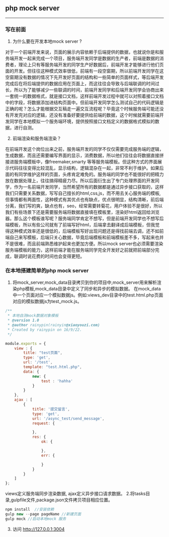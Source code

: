 ## php mock server
---

### 写在前面

1. 为什么要在开发本地mock server ?

对于一个前端开发来说，页面的展示内容依赖于后端提供的数据，也就说你是和服务端开发一起来完成一个项目，服务端开发同学是数据的生产者，前端是数据的消费者，理论上只有等服务端开发的同学生产好数据后，前端开发才能够进行他们页面的开发。但往往这种模式效率很低，前端有一段空窗期，所以前端开发同学在这空窗期没有数据的情况下先开发好页面的结构和一些简单的页面样式，等后端开发完成后在将后端提供的数据应用在页面上，而这往往会导致与后端联调的时间过长，所以为了能够减少一些联调的时间，前端开发同学和后端开发同学会协商出来一套统一的数据格式，就是接口文档，这样前端开发过程中就可以对照着接口文档中的字段，将数据添加进结构页面中。但前端开发同学怎么测试自己的代码逻辑是正确的呢？怎么才能根据交互稿走一遍交互流程呢？毕竟这个时候服务端可能还没有开发完对应的逻辑，还没有准备好要提供给前端的数据，这个时候就需要前端开发同学在本地模拟一个服务端环境，提供按照接口文档定义的数据格式模拟的数据，进行自测。

2. 前端渲染和服务端渲染？

在前端开发这个岗位出来之前，服务端开发的同学不仅仅需要完成服务端的逻辑，生成数据，而且还需要编写界面的显示，消费数据，所以他们往往会将数据直接拼接进服务端模板中，像freemaker,smarty 等等服务端模板。但这种方式的界面展示代码往往变得比较混乱，显示结构，逻辑混杂在一起，非常不利于维护。如果后面的有同学维护这样的页面，头疼肯定难免的。服务端的同学也不能很好的把精力放在数据处理上，往往搞得精疲力尽。所以后面衍生出了专门处理界面的开发同学，作为一名前端开发同学，当然希望所有的数据都是通过异步接口获取的，这样我们只需要关系数据，写写自己擅长的html,css,js，而不用去关心服务端的模板,但事情都有两面性，这种模式有其优点也有缺点，优点很明显，结构清晰，前后端分离，我们写的爽，缺点也有，seo，经常需要转菊花，用户体验不是很好，所以我们有些场景下还是需要服务端将数据直接填在模板里，渲染好html返回给浏览器。那么这个模板谁写呢？服务端同学肯定不想写，但是前端开发同学也不想写后端模板，所以有些公司就有了前端写好html，后端拿去翻译成后端模板，但我觉得这种模式效率还是很低的，后端模板写好出现问题还是得找前端去调，还不如前端自己来写模板，后端只关心数据，毕竟后端模板和前端模板差不多，写起来也并不是很难，而且前端熟悉维护起来也更加方便。所以mock server也必须需要渲染服务端模板的能力，这样前端才能在服务端同学完全开发好之前就把前端部分完成，联调时说花费的时间也会变得更短。

### 在本地搭建简单的php mock server

1. 将mock_server,mock_data目录拷贝到你的项目中,mock_server用来解析渲染php模板,mock_data目录中定义了同步和异步的模拟数据。
在mock_data中一个页面对应一个模拟数据js。例如:views_dev目录中的test.html.php页面对应的模拟数据js为test_mock.js。

```javascript
/**
 * 本地自测mock数据对象模板
 * @version 1.0
 * @author rainypin(rainyin@xiaoyouzi.com)
 * Created by rainypin on 16/9/22.
 */

module.exports = {
    view : {
        title: "test页面",
        type: 'get',
        url: '/test',
        template: "test.html.php",
        data: {
            new: {
                test : 'hahha'
            }
        }
    },
    ajax : [
        {
            title: '提交留言',
            type: 'get',
            url: '/async_test/send_message',
            request: {

            },
            res: {
                ok: {

                },
                err: {

                }
            }
        }
    ]
};
```

views定义服务端同步渲染数据, ajax定义异步接口请求数据。
2.将tasks目录,gulpfile文件,package.json文件拷贝项目相应位置。

```javascript
npm install  //安装依赖
gulp new --page pageName //新建页面
gulp mock //启动本地mock 服务
```
3. 访问 http://127.0.0.1:3004
